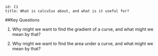 ````
id: C1
title: What is calculus about, and what is it useful for?
````
##Key Questions

1. Why might we want to find the gradient of a curve, and what might we mean by that?

1. Why might we want to find the area under a curve, and what might we mean by that?
        
